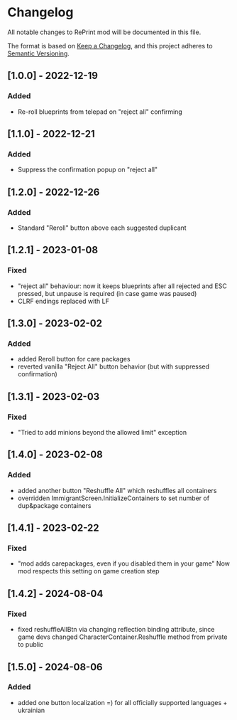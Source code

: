 # Changelog

All notable changes to RePrint mod will be documented in this file.

The format is based on [Keep a Changelog](https://keepachangelog.com/en/1.0.0/),
and this project adheres to [Semantic Versioning](https://semver.org/spec/v2.0.0.html).

## [1.0.0] - 2022-12-19

### Added

- Re-roll blueprints from telepad on "reject all" confirming

## [1.1.0] - 2022-12-21

### Added

- Suppress the confirmation popup on "reject all"

## [1.2.0] - 2022-12-26

### Added

- Standard "Reroll" button above each suggested duplicant

## [1.2.1] - 2023-01-08

### Fixed

- "reject all" behaviour: now it keeps blueprints after all rejected and ESC pressed, but unpause is required (in case game was paused)
- CLRF endings replaced with LF

## [1.3.0] - 2023-02-02

### Added
- added Reroll button for care packages
- reverted vanilla "Reject All" button behavior (but with suppressed confirmation)

## [1.3.1] - 2023-02-03

### Fixed
- "Tried to add minions beyond the allowed limit" exception

## [1.4.0] - 2023-02-08

### Added
- added another button "Reshuffle All" which reshuffles all containers
- overridden ImmigrantScreen.InitializeContainers to set number of dup&package containers

## [1.4.1] - 2023-02-22

### Fixed
- "mod adds carepackages, even if you disabled them in your game"
  Now mod respects this setting on game creation step

## [1.4.2] - 2024-08-04

### Fixed
- fixed reshuffleAllBtn via changing reflection binding attribute, since game devs changed CharacterContainer.Reshuffle method from private to public

## [1.5.0] - 2024-08-06

### Added
- added one button localization =) for all officially supported languages + ukrainian